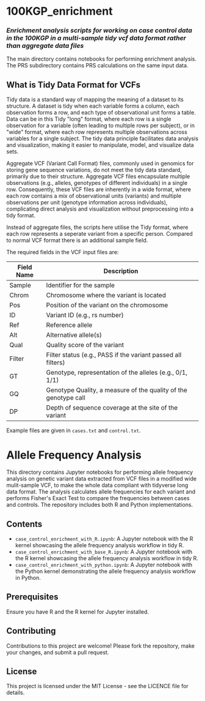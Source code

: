 # 100KGP_enrichment
### *Enrichment analysis scripts for working on case control data in the 100KGP in a multi-sample tidy vcf data format rather than aggregate data files*

The main directory contains notebooks for performing enrichment analysis. The PRS subdirectory contains PRS calculations on the same input data.

## What is Tidy Data Format for VCFs
Tidy data is a standard way of mapping the meaning of a dataset to its structure. A dataset is tidy when each variable forms a column, each observation forms a row, and each type of observational unit forms a table. Data can be in this Tidy "long" format, where each row is a single observation for a variable (often leading to multiple rows per subject), or in "wide" format, where each row represents multiple observations across variables for a single subject. The tidy data principle facilitates data analysis and visualization, making it easier to manipulate, model, and visualize data sets.

Aggregate VCF (Variant Call Format) files, commonly used in genomics for storing gene sequence variations, do not meet the tidy data standard, primarily due to their structure. Aggregate VCF files encapsulate multiple observations (e.g., alleles, genotypes of different individuals) in a single row. Consequently, these VCF files are inherently in a wide format, where each row contains a mix of observational units (variants) and multiple observations per unit (genotype information across individuals), complicating direct analysis and visualization without preprocessing into a tidy format.

Instead of aggregate files, the scripts here utilise the Tidy format, where each row represents a seperate variant from a specific person. Compared to normal VCF format there is an additional sample field.

The required fields in the VCF input files are:

| Field Name  | Description                                           |
|-------------|-------------------------------------------------------|
| Sample      | Identifier for the sample                             |
| Chrom       | Chromosome where the variant is located               |
| Pos         | Position of the variant on the chromosome             |
| ID          | Variant ID (e.g., rs number)                          |
| Ref         | Reference allele                                      |
| Alt         | Alternative allele(s)                                 |
| Qual        | Quality score of the variant                          |
| Filter      | Filter status (e.g., PASS if the variant passed all filters) |
| GT          | Genotype, representation of the alleles (e.g., 0/1, 1/1) |
| GQ          | Genotype Quality, a measure of the quality of the genotype call |
| DP          | Depth of sequence coverage at the site of the variant |

Example files are given in `cases.txt` and `control.txt`.

# Allele Frequency Analysis

This directory contains Jupyter notebooks for performing allele frequency analysis on genetic variant data extracted from VCF files in a modified wide mulit-sample VCF, to make the whole data compliant with tidyverse long data format. The analysis calculates allele frequencies for each variant and performs Fisher's Exact Test to compare the frequencies between cases and controls. The repository includes both R and Python implementations.

## Contents

- `case_control_enrichment_with_R.ipynb`: A Jupyter notebook with the R kernel showcasing the allele frequency analysis workflow in tidy R.
- `case_control_enrichment_with_base_R.ipynb`: A Jupyter notebook with the R kernel showcasing the allele frequency analysis workflow in tidy R.
- `case_control_enrichment_with_python.ipynb`: A Jupyter notebook with the Python kernel demonstrating the allele frequency analysis workflow in Python.

## Prerequisites

Ensure you have R and the R kernel for Jupyter installed.

## Contributing
Contributions to this project are welcome! Please fork the repository, make your changes, and submit a pull request.

## License
This project is licensed under the MIT License - see the LICENCE file for details.
